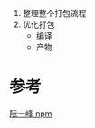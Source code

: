 1. 整理整个打包流程
2. 优化打包
    - 编译
    - 产物


# 参考
[阮一峰 npm](http://www.ruanyifeng.com/blog/2016/10/npm_scripts.html)